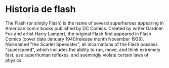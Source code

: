 # Historia de flash


The Flash (or simply Flash) is the name of several superheroes appearing in American comic books published by DC Comics. Created by writer Gardner Fox and artist Harry 
Lampert, the original Flash first appeared in Flash Comics (cover date January 1940/release month November 1939). Nicknamed "the Scarlet Speedster", 
all incarnations of the Flash possess "superspeed", which includes the ability to run, move, and think extremely fast, use superhuman reflexes, and seemingly 
violate certain laws of physics.
